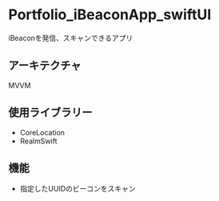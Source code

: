 # Portfolio_iBeaconApp_swiftUI
iBeaconを発信、スキャンできるアプリ

## アーキテクチャ
MVVM

## 使用ライブラリー
* CoreLocation
* RealmSwift

## 機能
* 指定したUUIDのビーコンをスキャン
